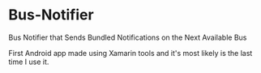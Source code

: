 # Bus-Notifier
Bus Notifier that Sends Bundled Notifications on the Next Available Bus

First Android app made using Xamarin tools and it's most likely is the last time I use it.
